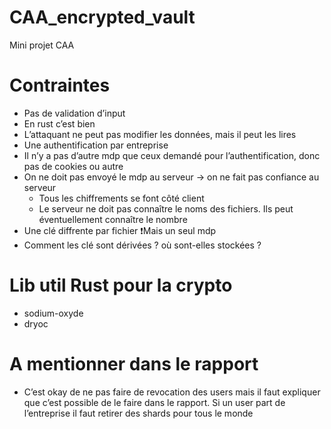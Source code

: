 # CAA_encrypted_vault
Mini projet CAA

# Contraintes

- Pas de validation d’input
- En rust c’est bien
- L’attaquant ne peut pas modifier les données, mais il peut les lires
- Une authentification par entreprise
- Il n’y a pas d’autre mdp que ceux demandé pour l’authentification, donc pas de cookies ou autre
- On ne doit pas envoyé le mdp au serveur → on ne fait pas confiance au serveur
    - Tous les chiffrements se font côté client
    - Le serveur ne doit pas connaître le noms des fichiers. Ils peut éventuellement connaître le nombre
- Une clé diffrente par fichier ❗Mais un seul mdp
- Comment les clé sont dérivées ? où sont-elles stockées ?

# Lib util Rust pour la crypto

- sodium-oxyde
- dryoc

# A mentionner dans le rapport

- C’est okay de ne pas faire de revocation des users mais il faut expliquer que c’est possible de le faire dans le rapport. Si un user part de l’entreprise il faut retirer des shards pour tous le monde